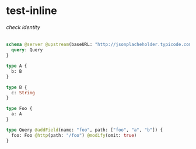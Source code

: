 # test-inline

###### check identity

```graphql @server
schema @server @upstream(baseURL: "http://jsonplacheholder.typicode.com") {
  query: Query
}

type A {
  b: B
}

type B {
  c: String
}

type Foo {
  a: A
}

type Query @addField(name: "foo", path: ["foo", "a", "b"]) {
  foo: Foo @http(path: "/foo") @modify(omit: true)
}
```
